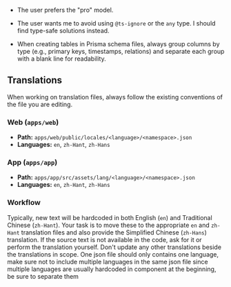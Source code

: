 - The user prefers the "pro" model.
- The user wants me to avoid using `@ts-ignore` or the `any` type. I should find type-safe solutions instead.

- When creating tables in Prisma schema files, always group columns by type (e.g., primary keys, timestamps, relations) and separate each group with a blank line for readability.

## Translations

When working on translation files, always follow the existing conventions of the file you are editing.

### Web (`apps/web`)

-   **Path:** `apps/web/public/locales/<language>/<namespace>.json`
-   **Languages:** `en`, `zh-Hant`, `zh-Hans`

### App (`apps/app`)

-   **Path:** `apps/app/src/assets/lang/<language>/<namespace>.json`
-   **Languages:** `en`, `zh-Hant`, `zh-Hans`

### Workflow

Typically, new text will be hardcoded in both English (`en`) and Traditional Chinese (`zh-Hant`). Your task is to move these to the appropriate `en` and `zh-Hant` translation files and also provide the Simplified Chinese (`zh-Hans`) translation. If the source text is not available in the code, ask for it or perform the translation yourself. Don't update any other translations beside the translations in scope. One json file should only contains one language, make sure not to include multiple languages in the same json file since multiple languages are usually hardcoded in component at the beginning, be sure to separate them
